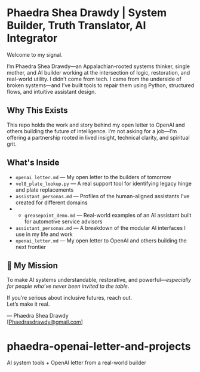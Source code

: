 # Phaedra Shea Drawdy | System Builder, Truth Translator, AI Integrator

Welcome to my signal.

I’m Phaedra Shea Drawdy—an Appalachian-rooted systems thinker, single mother, and AI builder working at the intersection of logic, restoration, and real-world utility. I didn’t come from tech. I came from the underside of broken systems—and I’ve built tools to repair them using Python, structured flows, and intuitive assistant design.

## Why This Exists

This repo holds the work and story behind my open letter to OpenAI and others building the future of intelligence. I’m not asking for a job—I’m offering a partnership rooted in lived insight, technical clarity, and spiritual grit.

##  What's Inside

- `openai_letter.md` — My open letter to the builders of tomorrow
- `vel8_plate_lookup.py` — A real support tool for identifying legacy hinge and plate replacements
- `assistant_personas.md` — Profiles of the human-aligned assistants I’ve created for different domains
- - `greasepoint_demo.md` — Real-world examples of an AI assistant built for automotive service advisors
- `assistant_personas.md` — A breakdown of the modular AI interfaces I use in my life and work
- `openai_letter.md` — My open letter to OpenAI and others building the next frontier

## 🌱 My Mission

To make AI systems understandable, restorative, and powerful—*especially for people who’ve never been invited to the table*.

If you’re serious about inclusive futures, reach out.  
Let’s make it real.

— Phaedra Shea Drawdy  
[Phaedrasdrawdy@gmail.com]
# phaedra-openai-letter-and-projects
AI system tools + OpenAI letter from a real-world builder
